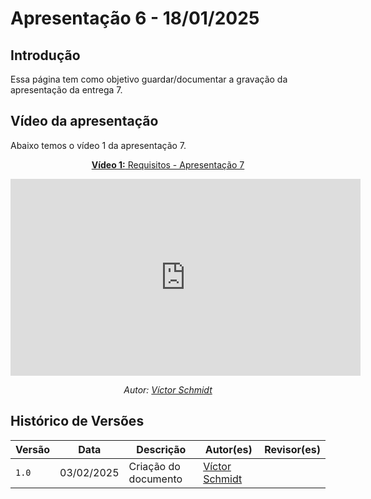 # Apresentação 6 - 18/01/2025

## Introdução 

Essa página tem como objetivo guardar/documentar a gravação da apresentação da entrega 7.

## Vídeo da apresentação

Abaixo temos o vídeo 1 da apresentação 7.

<center>

[**Vídeo 1:** Requisitos - Apresentação 7](https://youtu.be/LDu0h-M59eM)

<iframe width="560" height="315" src="https://www.youtube.com/embed/LDu0h-M59eM" title="YouTube video player" frameborder="0" allow="accelerometer; autoplay; clipboard-write; encrypted-media; gyroscope; picture-in-picture; web-share" referrerpolicy="strict-origin-when-cross-origin" allowfullscreen></iframe>

_Autor: [Víctor Schmidt](https://github.com/moonshinerd)_

</center>

## Histórico de Versões

Versão  | Data | Descrição | Autor(es) | Revisor(es)
-------- | ------ | ------ | ---------- | ----------
`1.0` | 03/02/2025 | Criação do documento  | [Víctor Schmidt](https://github.com/moonshinerd) |  |